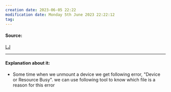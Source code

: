 ```yaml
---
creation date: 2023-06-05 22:22
modification date: Monday 5th June 2023 22:22:12
tag: 
---
```


#### Source:
[LJ](https://linuxjourney.com/lesson/tracking-processes-lsof-fuser)

--------------------------------------

#### Explanation about it:

* Some time when we unmount a device we get following error, "Device or Resource Busy". we can use following tool to know which file is a reason for this error

#####
